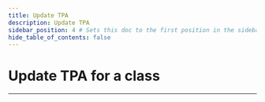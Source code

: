 ```yaml
---
title: Update TPA 
description: Update TPA
sidebar_position: 4 # Sets this doc to the first position in the sidebar
hide_table_of_contents: false
---
```


# Update TPA for a class

---
